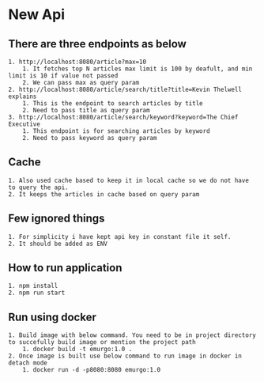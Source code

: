 # New Api
## There are three endpoints as below
    1. http://localhost:8080/article?max=10
        1. It fetches top N articles max limit is 100 by deafult, and min limit is 10 if value not passed
        2. We can pass max as query param
    2. http://localhost:8080/article/search/title?title=Kevin Thelwell explains
        1. This is the endpoint to search articles by title
        2. Need to pass title as query param
    3. http://localhost:8080/article/search/keyword?keyword=The Chief Executive
        1. This endpoint is for searching articles by keyword
        2. Need to pass keyword as query param
## Cache
    1. Also used cache based to keep it in local cache so we do not have to query the api.
    2. It keeps the articles in cache based on query param

## Few ignored things
    1. For simplicity i have kept api key in constant file it self.
    2. It should be added as ENV
## How to run application
    1. npm install
    2. npm run start

## Run using docker
    1. Build image with below command. You need to be in project directory to succefully build image or mention the project path
        1. docker build -t emurgo:1.0 .
    2. Once image is built use below command to run image in docker in detach mode
        1. docker run -d -p8080:8080 emurgo:1.0
